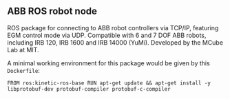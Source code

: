## ABB ROS robot node
ROS package for connecting to ABB robot controllers via TCP/IP, featuring EGM control mode via UDP. Compatible with 6 and 7 DOF ABB robots, including IRB 120, IRB 1600 and IRB 14000 (YuMi). Developed by the MCube Lab at MIT.

A minimal working environment for this package would be given by this `Dockerfile`:

``
  FROM ros:kinetic-ros-base
  RUN apt-get update && apt-get install -y libprotobuf-dev protobuf-compiler protobuf-c-compiler
``
